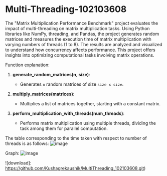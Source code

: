 # Multi-Threading-102103608

The "Matrix Multiplication Performance Benchmark" project evaluates the impact of multi-threading on matrix multiplication tasks. Using Python libraries like NumPy, threading, and Pandas, the project generates random matrices and measures the execution time of matrix multiplication with varying numbers of threads (1 to 8). The results are analyzed and visualized to understand how concurrency affects performance. This project offers insights into optimizing computational tasks involving matrix operations.

Function explanation:
1. **generate_random_matrices(n, size)**:
   - Generates `n` random matrices of size `size x size`.

2. **multiply_matrices(matrices)**:
   - Multiplies a list of matrices together, starting with a constant matrix.

3. **perform_multiplication_with_threads(num_threads)**:
   - Performs matrix multiplication using multiple threads, dividing the task among them for parallel computation.

The table corresponding to the time taken with respect to number of threads is as follows:
![image](https://github.com/Kushagrekaushik/MultiThreading_102103608/assets/100528019/6a1506ff-ef2f-4796-8146-80a23ff26dba)



Graph:
![image](https://github.com/Kushagrekaushik/MultiThreading_102103608/assets/100528019/8549884d-df3c-46d0-85cf-50919792d0bd)


![download]: https://github.com/Kushagrekaushik/MultiThreading_102103608.git)
